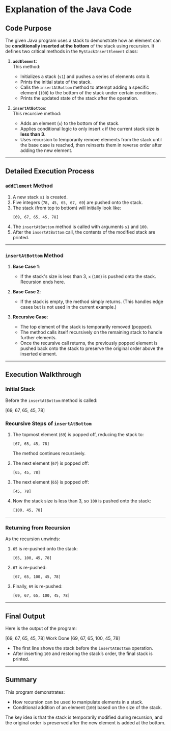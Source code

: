 # Explanation of the Java Code

## Code Purpose
The given Java program uses a stack to demonstrate how an element can be **conditionally inserted at the bottom** of the stack using recursion. It defines two critical methods in the `MyStackInsertElement` class:

1. **`addElement`**:  
   This method:
    - Initializes a stack (`s1`) and pushes a series of elements onto it.
    - Prints the initial state of the stack.
    - Calls the `insertAtBottom` method to attempt adding a specific element (`100`) to the bottom of the stack under certain conditions.
    - Prints the updated state of the stack after the operation.

2. **`insertAtBottom`**:  
   This recursive method:
    - Adds an element (`x`) to the bottom of the stack.
    - Applies conditional logic to only insert `x` if the current stack size is **less than 3**.
    - Uses recursion to temporarily remove elements from the stack until the base case is reached, then reinserts them in reverse order after adding the new element.

---

## Detailed Execution Process

### `addElement` Method
1. A new stack `s1` is created.
2. Five integers (`78, 45, 65, 67, 69`) are pushed onto the stack.
3. The stack (from top to bottom) will initially look like:
   ```
   [69, 67, 65, 45, 78]
   ```
4. The `insertAtBottom` method is called with arguments `s1` and `100`.
5. After the `insertAtBottom` call, the contents of the modified stack are printed.

---

### `insertAtBottom` Method
1. **Base Case 1**:
    - If the stack's size is less than 3, `x` (`100`) is pushed onto the stack. Recursion ends here.

2. **Base Case 2**:
    - If the stack is empty, the method simply returns. (This handles edge cases but is not used in the current example.)

3. **Recursive Case**:
    - The top element of the stack is temporarily removed (popped).
    - The method calls itself recursively on the remaining stack to handle further elements.
    - Once the recursive call returns, the previously popped element is pushed back onto the stack to preserve the original order above the inserted element.

---

## Execution Walkthrough

### Initial Stack
Before the `insertAtBottom` method is called:

[69, 67, 65, 45, 78]


### Recursive Steps of `insertAtBottom`
1. The topmost element (`69`) is popped off, reducing the stack to:
   ```
   [67, 65, 45, 78]
   ```
   The method continues recursively.

2. The next element (`67`) is popped off:
   ```
   [65, 45, 78]
   ```

3. The next element (`65`) is popped off:
   ```
   [45, 78]
   ```

4. Now the stack size is less than 3, so `100` is pushed onto the stack:
   ```
   [100, 45, 78]
   ```

---

### Returning from Recursion
As the recursion unwinds:
1. `65` is re-pushed onto the stack:
   ```
   [65, 100, 45, 78]
   ```

2. `67` is re-pushed:
   ```
   [67, 65, 100, 45, 78]
   ```

3. Finally, `69` is re-pushed:
   ```
   [69, 67, 65, 100, 45, 78]
   ```

---

## Final Output

Here is the output of the program:

[69, 67, 65, 45, 78]
Work Done 
[69, 67, 65, 100, 45, 78]


- The first line shows the stack before the `insertAtBottom` operation.
- After inserting `100` and restoring the stack’s order, the final stack is printed.

---

## Summary
This program demonstrates:
- How recursion can be used to manipulate elements in a stack.
- Conditional addition of an element (`100`) based on the size of the stack.

The key idea is that the stack is temporarily modified during recursion, and the original order is preserved after the new element is added at the bottom.